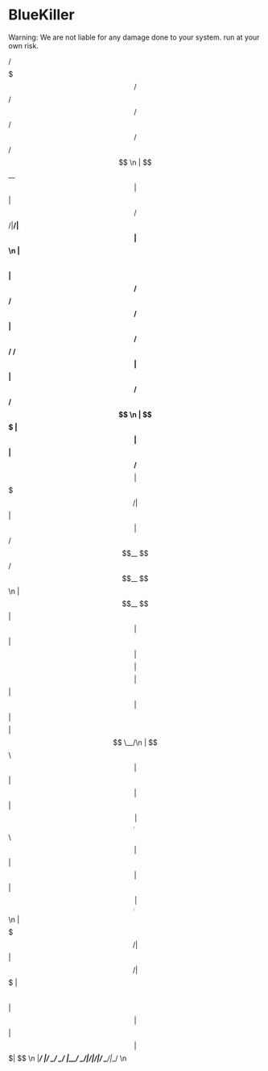 # BlueKiller
Warning: We are not liable for any damage done to your system. run at your own risk.

 /$$$$$$$  /$$                           /$$   /$$ /$$ /$$ /$$                    \n
| $$__  $$| $$                          | $$  /$$/|__/| $$| $$                    \n
| $$  \ $$| $$ /$$   /$$  /$$$$$$       | $$ /$$/  /$$| $$| $$  /$$$$$$   /$$$$$$ \n
| $$$$$$$ | $$| $$  | $$ /$$__  $$      | $$$$$/  | $$| $$| $$ /$$__  $$ /$$__  $$\n
| $$__  $$| $$| $$  | $$| $$$$$$$$      | $$  $$  | $$| $$| $$| $$$$$$$$| $$  \__/\n
| $$  \ $$| $$| $$  | $$| $$_____/      | $$\  $$ | $$| $$| $$| $$_____/| $$      \n
| $$$$$$$/| $$|  $$$$$$/|  $$$$$$$      | $$ \  $$| $$| $$| $$|  $$$$$$$| $$      \n
|_______/ |__/ \______/  \_______/      |__/  \__/|__/|__/|__/ \_______/|__/      \n
